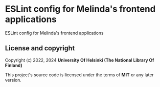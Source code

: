# ESLint config for Melinda's frontend applications

ESLint config for Melinda's frontend applications

## License and copyright

Copyright (c) 2022, 2024 **University Of Helsinki (The National Library Of Finland)**

This project's source code is licensed under the terms of **MIT** or any later version.